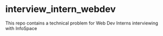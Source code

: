 # interview_intern_webdev
This repo contains a technical problem for Web Dev Interns interviewing with InfoSpace
